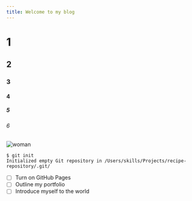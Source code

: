 ```yaml
---
title: Welcome to my blog
---
```


# 1
## 2
### 3
#### 4
##### 5
###### 6

![woman](https://upload.wikimedia.org/wikipedia/commons/thumb/0/0b/Sandro_Botticelli_-_La_nascita_di_Venere_-_Google_Art_Project_-_edited.jpg/2560px-Sandro_Botticelli_-_La_nascita_di_Venere_-_Google_Art_Project_-_edited.jpg)

```
$ git init
Initialized empty Git repository in /Users/skills/Projects/recipe-repository/.git/
```

- [ ] Turn on GitHub Pages
- [ ] Outline my portfolio
- [ ] Introduce myself to the world
